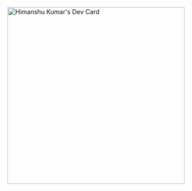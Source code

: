 <a href="https://app.daily.dev/himanshukr"><img src="https://api.daily.dev/devcards/67873a5c701342a2a0937ebe0ef6a08c.png?r=lqh" width="400" alt="Himanshu Kumar's Dev Card"/></a>
